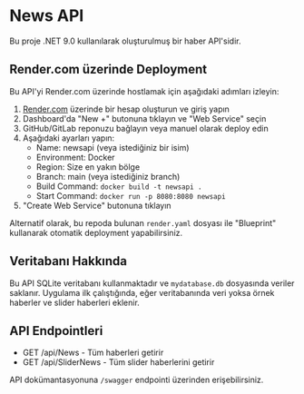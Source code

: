 # News API

Bu proje .NET 9.0 kullanılarak oluşturulmuş bir haber API'sidir.

## Render.com üzerinde Deployment

Bu API'yi Render.com üzerinde hostlamak için aşağıdaki adımları izleyin:

1. [Render.com](https://render.com/) üzerinde bir hesap oluşturun ve giriş yapın
2. Dashboard'da "New +" butonuna tıklayın ve "Web Service" seçin
3. GitHub/GitLab reponuzu bağlayın veya manuel olarak deploy edin
4. Aşağıdaki ayarları yapın:
   - Name: newsapi (veya istediğiniz bir isim)
   - Environment: Docker
   - Region: Size en yakın bölge
   - Branch: main (veya istediğiniz branch)
   - Build Command: `docker build -t newsapi .`
   - Start Command: `docker run -p 8080:8080 newsapi`
5. "Create Web Service" butonuna tıklayın

Alternatif olarak, bu repoda bulunan `render.yaml` dosyası ile "Blueprint" kullanarak otomatik deployment yapabilirsiniz.

## Veritabanı Hakkında

Bu API SQLite veritabanı kullanmaktadır ve `mydatabase.db` dosyasında veriler saklanır. Uygulama ilk çalıştığında, eğer veritabanında veri yoksa örnek haberler ve slider haberleri eklenir.

## API Endpointleri

- GET /api/News - Tüm haberleri getirir
- GET /api/SliderNews - Tüm slider haberlerini getirir

API dokümantasyonuna `/swagger` endpointi üzerinden erişebilirsiniz. 
